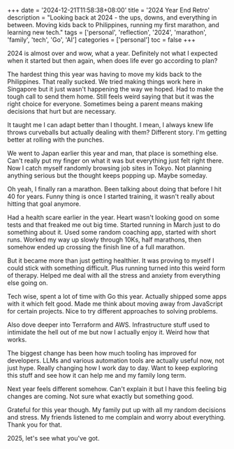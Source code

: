 +++
date = '2024-12-21T11:58:38+08:00'
title = '2024 Year End Retro'
description = "Looking back at 2024 - the ups, downs, and everything in between. Moving kids back to Philippines, running my first marathon, and learning new tech."
tags = ['personal', 'reflection', '2024', 'marathon', 'family', 'tech', 'Go', 'AI']
categories = ['personal']
toc = false
+++

2024 is almost over and wow, what a year. Definitely not what I expected when it started but then again, when does life ever go according to plan?

The hardest thing this year was having to move my kids back to the Philippines. That really sucked. We tried making things work here in Singapore but it just wasn't happening the way we hoped. Had to make the tough call to send them home. Still feels weird saying that but it was the right choice for everyone. Sometimes being a parent means making decisions that hurt but are necessary.

It taught me I can adapt better than I thought. I mean, I always knew life throws curveballs but actually dealing with them? Different story. I'm getting better at rolling with the punches.

We went to Japan earlier this year and man, that place is something else. Can't really put my finger on what it was but everything just felt right there. Now I catch myself randomly browsing job sites in Tokyo. Not planning anything serious but the thought keeps popping up. Maybe someday.

Oh yeah, I finally ran a marathon. Been talking about doing that before I hit 40 for years. Funny thing is once I started training, it wasn't really about hitting that goal anymore.

Had a health scare earlier in the year. Heart wasn't looking good on some tests and that freaked me out big time. Started running in March just to do something about it. Used some random coaching app, started with short runs. Worked my way up slowly through 10Ks, half marathons, then somehow ended up crossing the finish line of a full marathon.

But it became more than just getting healthier. It was proving to myself I could stick with something difficult. Plus running turned into this weird form of therapy. Helped me deal with all the stress and anxiety from everything else going on.

Tech wise, spent a lot of time with Go this year. Actually shipped some apps with it which felt good. Made me think about moving away from JavaScript for certain projects. Nice to try different approaches to solving problems.

Also dove deeper into Terraform and AWS. Infrastructure stuff used to intimidate the hell out of me but now I actually enjoy it. Weird how that works.

The biggest change has been how much tooling has improved for developers. LLMs and various automation tools are actually useful now, not just hype. Really changing how I work day to day. Want to keep exploring this stuff and see how it can help me and my family long term.

Next year feels different somehow. Can't explain it but I have this feeling big changes are coming. Not sure what exactly but something good.

Grateful for this year though. My family put up with all my random decisions and stress. My friends listened to me complain and worry about everything. Thank you for that.

2025, let's see what you've got.